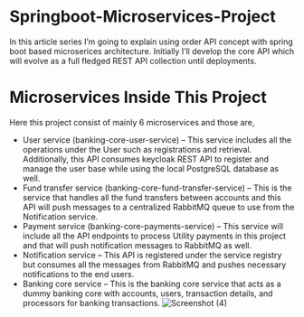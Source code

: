 # Springboot-Microservices-Project
In this article series I’m going to explain using order API concept with spring boot based microserices architecture. Initially I’ll develop the core API which will evolve as a full fledged REST API collection until deployments.
# Microservices Inside This Project
Here this project consist of mainly 6 microservices and those are,

- User service (banking-core-user-service) – This service includes all the operations under the User such as registrations and retrieval. Additionally, this API consumes keycloak REST API to register and manage the user base while using the local PostgreSQL database as well.
- Fund transfer service (banking-core-fund-transfer-service) – This is the service that handles all the fund transfers between accounts and this API will push messages to a centralized RabbitMQ queue to use from the Notification service.
- Payment service (banking-core-payments-service) – This service will include all the API endpoints to process Utility payments in this project and that will push notification messages to RabbitMQ as well.
- Notification service – This API is registered under the service registry but consumes all the messages from RabbitMQ and pushes necessary notifications to the end users.
- Banking core service – This is the banking core service that acts as a dummy banking core with accounts, users, transaction details, and processors for banking transactions.
![Screenshot (4)](https://user-images.githubusercontent.com/66633900/221414815-08c2859d-4a54-49ae-a492-258ac0fb492a.png)

